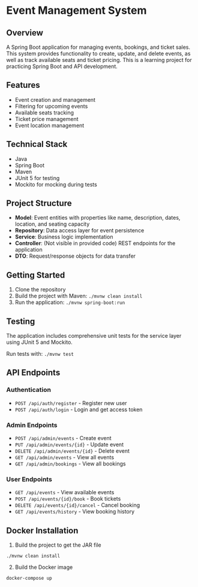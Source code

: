 # Event Management System

## Overview
A Spring Boot application for managing events, bookings, and ticket sales. This system provides functionality to create, update, and delete events, as well as track available seats and ticket pricing. This is a learning project for practicing Spring Boot and API development.

## Features
- Event creation and management
- Filtering for upcoming events
- Available seats tracking
- Ticket price management
- Event location management

## Technical Stack
- Java
- Spring Boot
- Maven
- JUnit 5 for testing
- Mockito for mocking during tests

## Project Structure
- **Model**: Event entities with properties like name, description, dates, location, and seating capacity
- **Repository**: Data access layer for event persistence
- **Service**: Business logic implementation
- **Controller**: (Not visible in provided code) REST endpoints for the application
- **DTO**: Request/response objects for data transfer

## Getting Started
1. Clone the repository
2. Build the project with Maven: `./mvnw clean install`
3. Run the application: `./mvnw spring-boot:run`

## Testing
The application includes comprehensive unit tests for the service layer using JUnit 5 and Mockito.

Run tests with: `./mvnw test`

## API Endpoints
### Authentication
- `POST /api/auth/register` - Register new user
- `POST /api/auth/login` - Login and get access token

### Admin Endpoints
- `POST /api/admin/events` - Create event
- `PUT /api/admin/events/{id}` - Update event
- `DELETE /api/admin/events/{id}` - Delete event
- `GET /api/admin/events` - View all events
- `GET /api/admin/bookings` - View all bookings

### User Endpoints
- `GET /api/events` - View available events
- `POST /api/events/{id}/book` - Book tickets
- `DELETE /api/events/{id}/cancel` - Cancel booking
- `GET /api/events/history` - View booking history

## Docker Installation

1. Build the project to get the JAR file

```
./mvnw clean install
```

2. Build the Docker image
```
docker-compose up
```